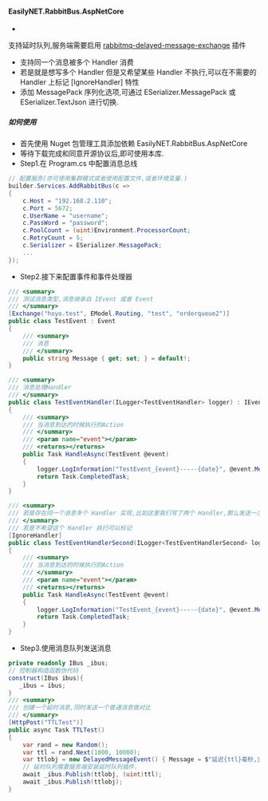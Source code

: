 #### EasilyNET.RabbitBus.AspNetCore

-

支持延时队列,服务端需要启用 [rabbitmq-delayed-message-exchange](https://github.com/rabbitmq/rabbitmq-delayed-message-exchange)
插件

- 支持同一个消息被多个 Handler 消费
- 若是就是想写多个 Handler 但是又希望某些 Handler 不执行,可以在不需要的 Handler 上标记 [IgnoreHandler] 特性
- 添加 MessagePack 序列化选项,可通过 ESerializer.MessagePack 或 ESerializer.TextJson 进行切换.

##### 如何使用

- 首先使用 Nuget 包管理工具添加依赖 EasilyNET.RabbitBus.AspNetCore
- 等待下载完成和同意开源协议后,即可使用本库.
- Step1.在 Program.cs 中配置消息总线

```csharp
// 配置服务(亦可使用集群模式或者使用配置文件,或者环境变量.)
builder.Services.AddRabbitBus(c =>
{
    c.Host = "192.168.2.110";
    c.Port = 5672;
    c.UserName = "username";
    c.PassWord = "password";
    c.PoolCount = (uint)Environment.ProcessorCount;
    c.RetryCount = 5;
    c.Serializer = ESerializer.MessagePack;
    ...
});
```

- Step2.接下来配置事件和事件处理器

```csharp
/// <summary>
/// 测试消息类型,消息继承自 IEvent 或者 Event
/// </summary>
[Exchange("hoyo.test", EModel.Routing, "test", "orderqueue2")]
public class TestEvent : Event
{
    /// <summary>
    /// 消息
    /// </summary>
    public string Message { get; set; } = default!;
}

/// <summary>
/// 消息处理Handler
/// </summary>
public class TestEventHandler(ILogger<TestEventHandler> logger) : IEventHandler<TestEvent>
{
    /// <summary>
    /// 当消息到达的时候执行的Action
    /// </summary>
    /// <param name="event"></param>
    /// <returns></returns>
    public Task HandleAsync(TestEvent @event)
    {
        logger.LogInformation("TestEvent_{event}-----{date}", @event.Message, DateTime.Now);
        return Task.CompletedTask;
    }
}

/// <summary>
/// 若是存在同一个消息多个 Handler 实现,比如这里我们写了两个 Handler,那么发送一次消息这两个 Handler 均会执行.
/// </summary>
/// 若是不希望这个 Handler 执行可以标记
[IgnoreHandler]
public class TestEventHandlerSecond(ILogger<TestEventHandlerSecond> logger) : IEventHandler<TestEvent>
{
    /// <summary>
    /// 当消息到达的时候执行的Action
    /// </summary>
    /// <param name="event"></param>
    /// <returns></returns>
    public Task HandleAsync(TestEvent @event)
    {
        logger.LogInformation("TestEvent_{event}-----{date}", @event.Message, DateTime.Now);
        return Task.CompletedTask;
    }
}
```

- Step3.使用消息队列发送消息

```csharp
private readonly IBus _ibus;
// 控制器构造函数伪代码
construct(IBus ibus){
   _ibus = ibus;
}
/// <summary>
/// 创建一个延时消息,同时发送一个普通消息做对比
/// </summary>
[HttpPost("TTLTest")]
public async Task TTLTest()
{
    var rand = new Random();
    var ttl = rand.Next(1000, 10000);
    var ttlobj = new DelayedMessageEvent() { Message = $"延迟{ttl}毫秒,当前时间{DateTime.Now:yyyy-MM-dd HH:mm:ss}" };
    // 延时队列需要服务端安装延时队列插件.
    await _ibus.Publish(ttlobj, (uint)ttl);
    await _ibus.Publish(ttlobj);
}
```
